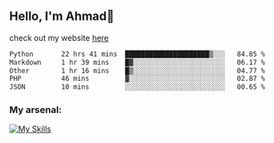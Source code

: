 
## Hello, I'm Ahmad👋

check out my website [here](https://ahmadalwi.com/)

<!--START_SECTION:waka-->

```txt
Python       22 hrs 41 mins  █████████████████████▒░░░   84.85 %
Markdown     1 hr 39 mins    █▓░░░░░░░░░░░░░░░░░░░░░░░   06.17 %
Other        1 hr 16 mins    █▒░░░░░░░░░░░░░░░░░░░░░░░   04.77 %
PHP          46 mins         ▓░░░░░░░░░░░░░░░░░░░░░░░░   02.87 %
JSON         10 mins         ░░░░░░░░░░░░░░░░░░░░░░░░░   00.65 %
```

<!--END_SECTION:waka-->

### My arsenal:

[![My Skills](https://skillicons.dev/icons?i=js,ts,py,go,react,nextjs,svelte,nodejs,django,tailwind,html,css,sass,firebase,mongodb,postgres,mysql,redis,git,github,docker,vscode,figma,godot)](https://skillicons.dev)
